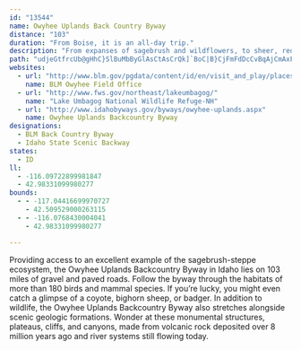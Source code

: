 ```yaml
---
id: "13544"
name: Owyhee Uplands Back Country Byway
distance: "103"
duration: "From Boise, it is an all-day trip."
description: "From expanses of sagebrush and wildflowers, to sheer, red-walled river canyons, the Owyhee Uplands represent what many people believe the real West is all about."
path: "udjeGtfrcUb@gHhC}SlBuMbByGlAsCtAsCrQk]`BoC|B}CjFmFdDcCvBqAjCmAxF_BdB_@|CY~AKhz@e@jDDl[WzmAa@xSAzlAXxVEhULjtBP~NK`J@xAJvpAbXhBp@fHnEzI~EfDtAhFjAfDXtBDfDQvDc@fJ}ApKsBj@EpDp@`EdAbHhBfGvBz}@~]vWxJhBlAtAnA|AdClA~B~DtI~`@nx@rBxETz@v@jG\\lGj@zMPbCpBj_@^dCj@`BrAxBjOzMbAjAbEfGrAzBn@~Alx@b}BlHvV|CrJbC`JlCbRhBrNr@zE^~AfGbTdAtC|A`DdAhDfJl]Vj@d@d@`HnGdAjAxArCp@`Bh@jC@dAi@|SX|E\\jBzAdFtL|ZxAtEj@zFl@lPj@lDviAphFh@xBb@jA^r@|nB`fBrBlB`AvAhItObAxCtRvr@nQ~m@pKt`@jIzY^lBhAfL^dBjGbTn@z@`DrCdFfHzBfGhJhSr@pBzFpRbDrFzAbE~A~G|A`En@jAbA~@x@pAfGhRbF~LbCxIxCzG`ClDhAdAtAp@bBZbA\\lDzBt@VfEPvB`@bBx@fDrCdA^pA@bCIrCF|AYjA?|D~A`BdArHpF\\p@^jCIfJDrAdAdNRd@|AdCZXdE`AxE|DhAlANZn@rApFlOn@rDHrDT~BxBnIr@dB^d@XJrAHnAA~@T`BdAdAvAbAz@nBlAl@pAp@zDh@|AbB~AdG`EdAtAd@dBNdCB~AsAnKIjBNzEN`Bh@lCrCpIv@zC@fAIzLLfDd@jB~@xBvIrO`ArBnBpGdAfEbApFh@xBf@t@t@v@xDjBnAXjCKz@R^j@hArCn@~@l@f@rJhGhBv@bBX|Ad@r@p@~AtEh@tBdBrJF~AS`E?xC?lBHjAfCxI`ArFTl@r@l@l@VbBEhD]vBAj@H|DjClBr@rFvCpBn@`Ap@|@lAd@~ATlA|D|XjDp[ClBU~BIdBDfJIjRB~ERzAhDxHxD`DvEjDd@^x@lAVl@`@rB~Ivc@~@hCb@n@dAz@t@\\|A?XIhAo@xBqBj@_@`A_@`@EbBJbA^~@x@n@p@x@tAhPh[lVrc@r@fBd@xB~@lHh@nFtB`Mh@pERnEVjDj@zFXdAbCtExD`LrAfExBtKl@bCt@nBx@dBj@z@lBpBpCzE|B~BjA~@b@jA^fDT~@|AtCt@h@rC`AfC~Ar@TnETjMlBfCNvCUdCg@xACnHxDjBp@xPbCvIrBfCbAds@hp@bLzJzC~Cx@rAj@rBbAhIR|Ad@fB|F|Nl@~Bj@pAvAnGt@rIJ`@l@dAbAx@dWzKhLxF|AtAnRfT~AlB|BlD|@dBlH~UbDlPzB`D`B~GN^T^bDfCx@lA|AfGFfD`@~AdArA~@v@vDzAz@j@`ElGhAfCr@vBzHtb@hBzL?rBOlAgCdKKr@?rBVfBl@fAb@h@dBf@vBFxCa@vCCZMfAG`@Df@d@Tl@Dz@LfNCr@JxCL^Td@xAlAdFrAz@d@fA~@p@nAhApDrB`Jn@rFf@tGj@lBjGtQrHtU|ArDrEbJpHxMhAbCn@bChAhId@rCX~@vArChA`BrAv@jE~@v@j@|EzG`@l@f@lAJf@NdBD~De@~^`ArLFhCG~AcDrNGlBFrBjAfK^fBh@~@t@r@bCrAjBlAt@hAN`@VxBLxBNzPFr@`@fBXf@d@d@x@Xf@H~BIzKs@dADbCj@vG`CvD~@nBr@dQjFrAbAv@dBTfAH|Bc@zEk@`E?rD^rBz@bBdE`F~B`CjMtNp@rAr@~B`DzRPx@v@lBt@x@nAl@jFfBh@d@hAvAp@tCBzBuAfKwBfNyBnMcHrd@gA`GiFn\\mBtMYzCK|F?jK@pBLdBFh@jCfJ~BfHNjA?tB_DlYOzBTxFn@`Gr@`Ct@xAlAfAdN|H~@nBHrA[zR]tEYvB_BfFiBfDwAfByCvB_BhBs@jBaBzHg@xF?dDZ`Fj@xC|@fD|CnJ\\rBF`Fo@lOO`HEjCh@vLmAru@S|CeAlEsB~GGfADVzAdBpC`C|CxCn@r@x@tAbD~HxAfKPx@lBzCb@j@d@XjC_@`A[|CwAz@Wx@\\b@f@Hb@VzCgB`KN`KEr@Sr@iDfHCb@|DrPBxAIdDI^UVgBRoBrA_@l@s@xCNdAXt@Bb@Mf@_CxCOd@Cr@Lr@t@vAfDtCdAdGr@xCh@n@nAbArAfEj@`C\\lGt@lEE`AI^gFzJ[~@Ij@SjDu@hBOj@Dz@Nh@|@xAlBr@d@`@d@x@lDrJrCzEbBjE^N~@Uh@?b@FHLTpAXrENv@~@rAdGfGJh@?t@y@hDCj@BPRTdB\\HJ?h@_DhT?~@VxArLre@`@f@fDx@dAp@`JzNHd@r@fPGfAu@hBcGrJmDlGoAlDIp@h@vM~@rN\\bTP~FHt@dPnu@l@pBbCtFv@lAvCzCR\\d@`Bf@pCp@nOFrCPjA|@f@rCRbB~@|Af@z@J~EB`ALx@n@dBjBfClBlCjA`AVl@?n@QpDqC^Gd@JbB~B^ZjA\\v@bAhDxH^`B\\rCTp@hGlFhBjBjCfGn@~@~BlB|ClARd@HlDPjALL^^fKrEzFlBrClA^`@j@hA|BfHpDbKvHdCrBdA^d@tB|DpCjG^rAGr@{BtNkCl\\[rGNpAt@fDA`Ud@~NBvEmBnIk@tLDr@^rAnFxLfCxBb@f@^fAdDpZtIz]~ApLxEt_@`@zBdCzGp@xC`AzCl@jAlBzBnC|BdMfG|AnBhCjEn@r@xAlAzIjG`DlCrElHLf@?x@u@jEoAnJUzBDpCrAvH`KhVd@xAA|Ai@bGSdDDz@b@pCHdADnEXp@n@`@nAB`RYpB@hA^l@|@xA`F|GnR^r@\\T~CbBbBf@|WfDlCpB|FlFR^ZfA?j@c@hk@J~AhAhGf@~DBxBO~@o@jBmBrDoB`FkEfOe@rBuFff@[x@aEhFmBvCgC|MiAlFi@`BStAyBlv@iCtRYdAiAxCY~ACxAN`AzAvCNf@C~Ac@rBeAdAi@^qGvCgC|BaN`J{@^qGnAcAGcBg@s@Ik@J]ViErFwIdNmEpAmAl@wL`PwArAgEzCoBvBWr@aBhJy@jDYfA_@p@eAx@Y?uJwA{@A]FoA|@oAfB]z@k@pC@tBKx@y@vAuBdCu@rAm@lBMf@@dCGvAi@vBy@jBsDlHy@jA{@~@w@`@u@^wAXi@`@{DvJoKlb@oApQ@~@r@rHBrLPr@nA~CFh@Mb@_@Xe@EkIyFi@K_B?yF|ByH`EmEnAmEn@wCtAsCpB{C|GOvCRtKzA`JrAnPd@tM`AnNvNj]bF~KvAhCnDjC`FhExDpCdA~@V`@KpA]r@}BdC{L|NYf@o@j@wF~@eCBeLWm@L}@j@ac@la@iMdMkeAvu@{@RkWtCmc@xEkBj@eK~F_Br@c@?q@i@Wc@QqADy@`BaFBy@EQ}CeE_B{AYy@?cPUsBi@eBi@e@aBg@kB?cAPk@Ze@jAg@tDUr@IJYB_@eB@aDX}@`A_AdA{BpCeBjCyDXs@?s@m@sCGaGCSU]S?OJK^Cl@NrDYrBaCtEgAp@e@?M_@?a@Ri@xAaBh@yAJsBE_Ao@G_Bk@}BWyAh@o@f@iBjBc@l@m@pAi@hBu@lCi@jC_@rCUfDUlA}@rCSjEK^YT}Ax@{@dASl@Ep@?rHg@~Ak@fAgAXkBQwAm@i@g@kBkDmC{FyBaL}@{AeAcAc@Mer@Psz@l@gEMgEw@iD?oD^sJV_[yBc`@yH}FaCuA}@iLeMe@]k@QwATuMhG}@l@u@pAc@`BKj@ClAXr_@T`PGjA]~@_AjAgEnAuCRsOrBeLbCy@FaFAiFNyCUgGr@mEXYLi@~@oCzHbAxAt@zBNtAIlB[lBw@xAOzAu@lBiA|Ac@rBMlA{AlCUL{AV}ApAs@t@c@RcDBsB`@yAr@cC_@_@Me@g@wBqDy@Q[JqBpAoAf@cAjB[PaEb@q@VqB~BcD~AiA~@_A~AcAnC_CxEgAlFUxB}AtDGxAg@dCeA~C}BhEsCbDcDzC_AdBqBnF}@`ByJjM{GbGaQzN}ErEmAx@oCfAiBdAqDrC}DDmERcBlAgKlLqGlAcCbAYRo@`AsB`GiFrFwCfC_AX_OlAaJnAcBd@sGt@kJp@wB?_@NiDnCiB|DkI~JsDxAeOrH}Cz@sDRcSmAW@qAp@kHlBg@Ag@c@w@{AWK_@?aLrJs@RqJzAi@?e@MwCuB_RaLs@KgHd@iB?yASyg@oLqEq@sx@mEaK_@cgA]_CIyAY}@_@cWsN_BWkOs@mDaAmPqDs@_@oAaBkL{SeEcH}@_A}@Aym@tCe@L_EdDiAl@y@Vka@|E}@IaJeFs@KsElBmJxEsa@p@}@g@eJkPw@cA_Ay@cAo@oA[q[qDs@Ga`@mEeNkCkBI}_@@_b@WwDsAu@OyAKy^WaABsKtAeBD}BGkFk@oRuDmIcCoA_Ay@{AuBiHmA}@SWa@Sq@He@LoAz@mAVyAQyA?mg@iOyu@iQqDu@wNeC}nBia@mGXgE^}BByASeCy@}@O_NaAcC_@mGgAoG_CeDQm@MqJ_DwB{@kVgMoBs@gGmBkHcBiAa@yFmEqIaG_OmJ}D{BqCyBeDgBg@q@kB{GgF`EgFdA_Af@yBfBqIdCgDl@cBHeAE}AY_A?wDhAaANyAEkGeAiBP]Ls@j@sHdNi@v@i@XoAL}]{@eJx@mB@}BEcLo@{DFoBd@mG~Dw_@pTaBt@qGv@cCd@yC~@mErBcCl@sADeRs@yAWgAu@sBmE[_@mCkAiEmCm@?sAj@_@f@]~@uA`Ia@x@g@^aAVqDByAPo@pAg@zBIrDFzDh@pFnD~W|AdIP`BRrD?fAy@jG?zARxBdAtEHv@Bz@e@pH[zAyApDyE`I"
websites:
  - url: "http://www.blm.gov/pgdata/content/id/en/visit_and_play/places_to_see/owyhee_field_office.html"
    name: BLM Owyhee Field Office
  - url: "http://www.fws.gov/northeast/lakeumbagog/"
    name: "Lake Umbagog National Wildlife Refuge-NH"
  - url: "http://www.idahobyways.gov/byways/owyhee-uplands.aspx"
    name: Owyhee Uplands Backcountry Byway
designations:
  - BLM Back Country Byway
  - Idaho State Scenic Backway
states:
  - ID
ll:
  - -116.09722899981847
  - 42.98331099980277
bounds:
  - - -117.04416699970727
    - 42.509529000263115
  - - -116.0768430004041
    - 42.98331099980277

---
```


<p>Providing access to an excellent example of the sagebrush-steppe ecosystem, the Owyhee Uplands Backcountry Byway in Idaho lies on 103 miles of gravel and paved roads. Follow the byway through the habitats of more than 180 birds and mammal species. If you’re lucky, you might even catch a glimpse of a coyote, bighorn sheep, or badger. In addition to wildlife, the Owyhee Uplands Backcountry Byway also stretches alongside scenic geologic formations. Wonder at these monumental structures, plateaus, cliffs, and canyons, made from volcanic rock deposited over 8 million years ago and river systems still flowing today.</p>
